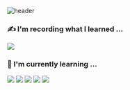 ![header](https://capsule-render.vercel.app/api?type=waving&color=auto&height=300&section=header&text=5jiCoding&animation=fadeIn&fontSize=80&animation=fadeIn&fontAlignY=38&desc=By%20Jisu%20Oh&descAlignY=60&descAlign=70)

<!--### Hi there 👋-->
<!--🔭 I’m currently working on ...-->

<h3>✍️ I'm recording what I learned ... </h3> 
<a href="https://5ji-record.tistory.com/"><img src="https://img.shields.io/badge/5jiCoding-E5511E?style=flat-square&logo=Tistory&logoColor=white"/></a>

<br>
<div align=left><h3>🚀 I'm currently learning ... </h3></div>

<div align="left">
<img src="https://img.shields.io/badge/Unity-FFFFFF?style=for-the-badge&logo=Unity&logoColor=black"/>
<img src="https://img.shields.io/badge/spring-6DB33F?style=for-the-badge&logo=spring&logoColor=white">
<!-- <img src="https://img.shields.io/badge/Flutter-02569B?style=for-the-badge&logo=Flutter&logoColor=white"> -->
<img src="https://img.shields.io/badge/Node.js-339933?style=for-the-badge&logo=Node.js&logoColor=white">
<img src="https://img.shields.io/badge/java-007396?style=for-the-badge&logo=java&logoColor=white">
<img src="https://img.shields.io/badge/JavaScript-F7DF1E?style=for-the-badge&logo=JavaScript&logoColor=black">
<br>
</div>

<br>

<!-- <img src="https://github-readme-stats.vercel.app/api/top-langs/?username=5jisoo&theme=dracula&exclude_repo=clone-web-scrapper,clone-zoom&hide=Procfile&layout=compact&langs_count=8"/> -->
